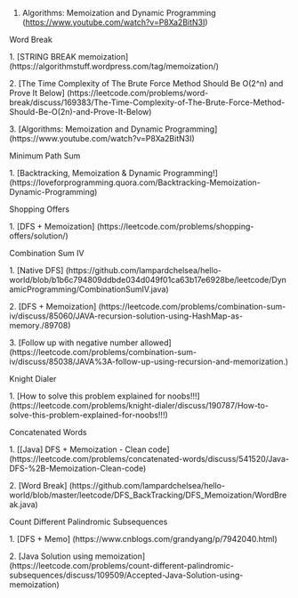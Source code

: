 1. Algorithms: Memoization and Dynamic Programming (https://www.youtube.com/watch?v=P8Xa2BitN3I)


<p>Word Break
<p>1. [STRING BREAK memoization] (https://algorithmstuff.wordpress.com/tag/memoization/)
<p>2. [The Time Complexity of The Brute Force Method Should Be O(2^n) and Prove It Below] (https://leetcode.com/problems/word-break/discuss/169383/The-Time-Complexity-of-The-Brute-Force-Method-Should-Be-O(2n)-and-Prove-It-Below)
<p>3. [Algorithms: Memoization and Dynamic Programming] (https://www.youtube.com/watch?v=P8Xa2BitN3I)

<p>Minimum Path Sum
<p>1. [Backtracking, Memoization & Dynamic Programming!] (https://loveforprogramming.quora.com/Backtracking-Memoization-Dynamic-Programming)
  
<p>Shopping Offers
<p>1. [DFS + Memoization] (https://leetcode.com/problems/shopping-offers/solution/)

<p>Combination Sum IV
<p>1. [Native DFS] (https://github.com/lampardchelsea/hello-world/blob/b1b6c794809ddbde034d049f01ca63b17e6928be/leetcode/DynamicProgramming/CombinationSumIV.java)
<p>2. [DFS + Memoization] (https://leetcode.com/problems/combination-sum-iv/discuss/85060/JAVA-recursion-solution-using-HashMap-as-memory./89708)
<p>3. [Follow up with negative number allowed] (https://leetcode.com/problems/combination-sum-iv/discuss/85038/JAVA%3A-follow-up-using-recursion-and-memorization.)

<p>Knight Dialer
<p>1. [How to solve this problem explained for noobs!!!] (https://leetcode.com/problems/knight-dialer/discuss/190787/How-to-solve-this-problem-explained-for-noobs!!!)

<p>Concatenated Words
<p>1. [[Java] DFS + Memoization - Clean code] (https://leetcode.com/problems/concatenated-words/discuss/541520/Java-DFS-%2B-Memoization-Clean-code)
<p>2. [Word Break] (https://github.com/lampardchelsea/hello-world/blob/master/leetcode/DFS_BackTracking/DFS_Memoization/WordBreak.java)

<p>Count Different Palindromic Subsequences
<p>1. [DFS + Memo] (https://www.cnblogs.com/grandyang/p/7942040.html)
<p>2. [Java Solution using memoization] (https://leetcode.com/problems/count-different-palindromic-subsequences/discuss/109509/Accepted-Java-Solution-using-memoization)
